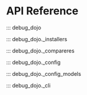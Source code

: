# API Reference

::: debug_dojo

::: debug_dojo._installers

::: debug_dojo._compareres

::: debug_dojo._config

::: debug_dojo._config_models

::: debug_dojo._cli
